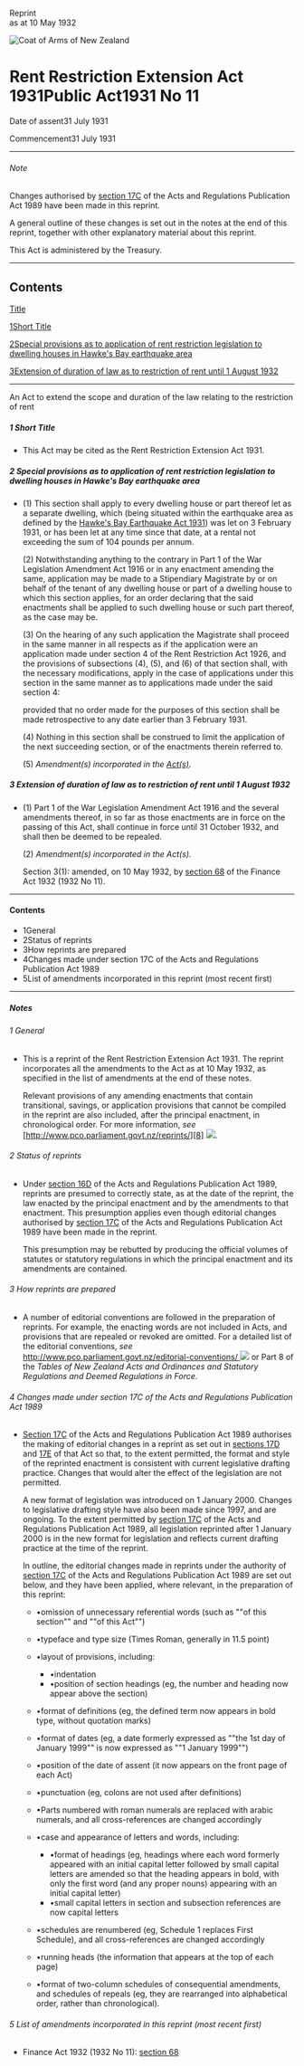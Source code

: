 Reprint  
as at 10 May 1932

![Coat of Arms of New Zealand](/images/leg-crest.jpg)

# Rent Restriction Extension Act 1931Public Act1931 No 11

Date of assent31 July 1931

Commencement31 July 1931

---

###### Note

Changes authorised by [section 17C][0] of the Acts and Regulations Publication Act 1989 have been made in this reprint.

A general outline of these changes is set out in the notes at the end of this reprint, together with other explanatory material about this reprint.

This Act is administered by the Treasury.

---

## Contents

[Title][1]

[1][2][][2][Short Title][2]

[2][3][][3][Special provisions as to application of rent restriction legislation to dwelling houses in Hawke's Bay earthquake area][3]

[3][4][][4][Extension of duration of law as to restriction of rent until 1 August 1932][4]

---

An Act to extend the scope and duration of the law relating to the restriction of rent

##### 1 Short Title
    
*   This Act may be cited as the Rent Restriction Extension Act 1931\.

##### 2 Special provisions as to application of rent restriction legislation to dwelling houses in Hawke's Bay earthquake area
    
*   (1) This section shall apply to every dwelling house or part thereof let as a separate dwelling, which (being situated within the earthquake area as defined by the [Hawke's Bay Earthquake Act 1931][5]) was let on 3 February 1931, or has been let at any time since that date, at a rental not exceeding the sum of 104 pounds per annum.
    
    (2) Notwithstanding anything to the contrary in Part 1 of the War Legislation Amendment Act 1916 or in any enactment amending the same, application may be made to a Stipendiary Magistrate by or on behalf of the tenant of any dwelling house or part of a dwelling house to which this section applies, for an order declaring that the said enactments shall be applied to such dwelling house or such part thereof, as the case may be.
    
    (3) On the hearing of any such application the Magistrate shall proceed in the same manner in all respects as if the application were an application made under section 4 of the Rent Restriction Act 1926, and the provisions of subsections (4), (5), and (6) of that section shall, with the necessary modifications, apply in the case of applications under this section in the same manner as to applications made under the said section 4:
    
    provided that no order made for the purposes of this section shall be made retrospective to any date earlier than 3 February 1931\.
    
    (4) Nothing in this section shall be construed to limit the application of the next succeeding section, or of the enactments therein referred to.
    
    (5) _Amendment(s) incorporated in the [Act(s)][6]._

##### 3 Extension of duration of law as to restriction of rent until 1 August 1932
    
*   (1) Part 1 of the War Legislation Amendment Act 1916 and the several amendments thereof, in so far as those enactments are in force on the passing of this Act, shall continue in force until 31 October 1932, and shall then be deemed to be repealed.
    
    (2) _Amendment(s) incorporated in the Act(s)._
    
    Section 3(1): amended, on 10 May 1932, by [section 68][7] of the Finance Act 1932 (1932 No 11).

---

#### Contents
    
*   1General
*   2Status of reprints
*   3How reprints are prepared
*   4Changes made under section 17C of the Acts and Regulations Publication Act 1989
*   5List of amendments incorporated in this reprint (most recent first)

---

##### Notes

###### 1 General
    
*   This is a reprint of the Rent Restriction Extension Act 1931\. The reprint incorporates all the amendments to the Act as at 10 May 1932, as specified in the list of amendments at the end of these notes.
    
    Relevant provisions of any amending enactments that contain transitional, savings, or application provisions that cannot be compiled in the reprint are also included, after the principal enactment, in chronological order. For more information, _see_ [http://www.pco.parliament.govt.nz/reprints/][8] ![](/images/external_link.gif).

###### 2 Status of reprints
    
*   Under [section 16D][9] of the Acts and Regulations Publication Act 1989, reprints are presumed to correctly state, as at the date of the reprint, the law enacted by the principal enactment and by the amendments to that enactment. This presumption applies even though editorial changes authorised by [section 17C][0] of the Acts and Regulations Publication Act 1989 have been made in the reprint.
    
    This presumption may be rebutted by producing the official volumes of statutes or statutory regulations in which the principal enactment and its amendments are contained.

###### 3 How reprints are prepared
    
*   A number of editorial conventions are followed in the preparation of reprints. For example, the enacting words are not included in Acts, and provisions that are repealed or revoked are omitted. For a detailed list of the editorial conventions, _see_ [http://www.pco.parliament.govt.nz/editorial-conventions/ ][10] ![](/images/external_link.gif) or Part 8 of the _Tables of New Zealand Acts and Ordinances and Statutory Regulations and Deemed Regulations in Force_.

###### 4 Changes made under section 17C of the Acts and Regulations Publication Act 1989
    
*   [Section 17C][0] of the Acts and Regulations Publication Act 1989 authorises the making of editorial changes in a reprint as set out in [sections 17D][11] and [17E][12] of that Act so that, to the extent permitted, the format and style of the reprinted enactment is consistent with current legislative drafting practice. Changes that would alter the effect of the legislation are not permitted.
    
    A new format of legislation was introduced on 1 January 2000\. Changes to legislative drafting style have also been made since 1997, and are ongoing. To the extent permitted by [section 17C][0] of the Acts and Regulations Publication Act 1989, all legislation reprinted after 1 January 2000 is in the new format for legislation and reflects current drafting practice at the time of the reprint.
    
    In outline, the editorial changes made in reprints under the authority of [section 17C][0] of the Acts and Regulations Publication Act 1989 are set out below, and they have been applied, where relevant, in the preparation of this reprint:
        
    *   •omission of unnecessary referential words (such as ""of this section"" and ""of this Act"")
    *   •typeface and type size (Times Roman, generally in 11.5 point)
    *   •layout of provisions, including:
            
        *   •indentation
        *   •position of section headings (eg, the number and heading now appear above the section)
        
    *   •format of definitions (eg, the defined term now appears in bold type, without quotation marks)
    *   •format of dates (eg, a date formerly expressed as ""the 1st day of January 1999"" is now expressed as ""1 January 1999"")
    *   •position of the date of assent (it now appears on the front page of each Act)
    *   •punctuation (eg, colons are not used after definitions)
    *   •Parts numbered with roman numerals are replaced with arabic numerals, and all cross-references are changed accordingly
    *   •case and appearance of letters and words, including:
            
        *   •format of headings (eg, headings where each word formerly appeared with an initial capital letter followed by small capital letters are amended so that the heading appears in bold, with only the first word (and any proper nouns) appearing with an initial capital letter)
        *   •small capital letters in section and subsection references are now capital letters
        
    *   •schedules are renumbered (eg, Schedule 1 replaces First Schedule), and all cross-references are changed accordingly
    *   •running heads (the information that appears at the top of each page)
    *   •format of two-column schedules of consequential amendments, and schedules of repeals (eg, they are rearranged into alphabetical order, rather than chronological).
    
    

###### 5 List of amendments incorporated in this reprint (most recent first)
    
*   Finance Act 1932 (1932 No 11): [section 68][7]



[0]: http://www.legislation.govt.nz/act/public/1931/0011/latest/link.aspx?id=DLM195466
[1]: http://www.legislation.govt.nz/act/public/1931/0011/latest/whole.html#DLM209536
[2]: http://www.legislation.govt.nz/act/public/1931/0011/latest/whole.html#DLM209538
[3]: http://www.legislation.govt.nz/act/public/1931/0011/latest/whole.html#DLM209539
[4]: http://www.legislation.govt.nz/act/public/1931/0011/latest/whole.html#DLM209542
[5]: http://www.legislation.govt.nz/act/public/1931/0011/latest/link.aspx?id=DLM209208
[6]: http://www.legislation.govt.nz/act/public/1931/0011/latest/link.aspx?id=DLM209531
[7]: http://www.legislation.govt.nz/act/public/1931/0011/latest/link.aspx?id=DLM212841
[8]: http://www.pco.parliament.govt.nz/reprints/
[9]: http://www.legislation.govt.nz/act/public/1931/0011/latest/link.aspx?id=DLM195439
[10]: http://www.pco.parliament.govt.nz/editorial-conventions/
[11]: http://www.legislation.govt.nz/act/public/1931/0011/latest/link.aspx?id=DLM195468
[12]: http://www.legislation.govt.nz/act/public/1931/0011/latest/link.aspx?id=DLM195470